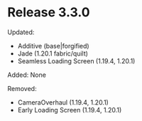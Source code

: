 # Release 3.3.0

Updated:
- Additive (base|forgified)
- Jade (1.20.1 fabric/quilt)
- Seamless Loading Screen (1.19.4, 1.20.1)

Added:
None

Removed:
- CameraOverhaul (1.19.4, 1.20.1)
- Early Loading Screen (1.19.4, 1.20.1)
